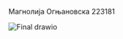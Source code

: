Магнолија
Огњановска
223181



![Final drawio](https://github.com/Magnolija10/SI_2024_lab2_223181/assets/164095051/6ba0a7ea-c81e-47c7-9392-7fa69d45cb8f)
